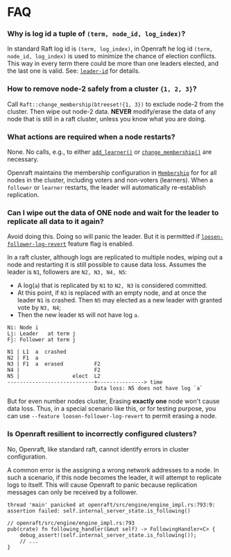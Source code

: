 # FAQ

### Why is log id a tuple of `(term, node_id, log_index)`?

In standard Raft log id is `(term, log_index)`, in Openraft he log id `(term,
node_id, log_index)` is used to minimize the chance of election conflicts.
This way in every term there could be more than one leaders elected, and the last one is valid.
See: [`leader-id`](`crate::docs::data::leader_id`) for details.
<br/>


### How to remove node-2 safely from a cluster `{1, 2, 3}`?

Call `Raft::change_membership(btreeset!{1, 3})` to exclude node-2 from
the cluster. Then wipe out node-2 data.
**NEVER** modify/erase the data of any node that is still in a raft cluster, unless you know what you are doing.
<br/>


### What actions are required when a node restarts?

None. No calls, e.g., to either [`add_learner()`][] or [`change_membership()`][]
are necessary.

Openraft maintains the membership configuration in [`Membership`][] for for all
nodes in the cluster, including voters and non-voters (learners).  When a
`follower` or `learner` restarts, the leader will automatically re-establish
replication.


### Can I wipe out the data of ONE node and wait for the leader to replicate all data to it again?

Avoid doing this. Doing so will panic the leader. But it is permitted
if [`loosen-follower-log-revert`] feature flag is enabled.

In a raft cluster, although logs are replicated to multiple nodes,
wiping out a node and restarting it is still possible to cause data loss.
Assumes the leader is `N1`, followers are `N2, N3, N4, N5`:
- A log(`a`) that is replicated by `N1` to `N2, N3` is considered committed.
- At this point, if `N3` is replaced with an empty node, and at once the leader
  `N1` is crashed. Then `N5` may elected as a new  leader with granted vote by
  `N3, N4`;
- Then the new leader `N5` will not have log `a`.

```text
Ni: Node i
Lj: Leader   at term j
Fj: Follower at term j

N1 | L1  a  crashed
N2 | F1  a
N3 | F1  a  erased          F2
N4 |                        F2
N5 |                 elect  L2
----------------------------+---------------> time
                            Data loss: N5 does not have log `a`
```

But for even number nodes cluster, Erasing **exactly one** node won't cause data loss.
Thus, in a special scenario like this, or for testing purpose, you can use
`--feature loosen-follower-log-revert` to permit erasing a node.
<br/>


### Is Openraft resilient to incorrectly configured clusters?

No, Openraft, like standard raft, cannot identify errors in cluster configuration.

A common error is the assigning a wrong network addresses to a node. In such
a scenario, if this node becomes the leader, it will attempt to replicate
logs to itself. This will cause Openraft to panic because replication
messages can only be received by a follower.

```text
thread 'main' panicked at openraft/src/engine/engine_impl.rs:793:9:
assertion failed: self.internal_server_state.is_following()
```

```ignore
// openraft/src/engine/engine_impl.rs:793
pub(crate) fn following_handler(&mut self) -> FollowingHandler<C> {
    debug_assert!(self.internal_server_state.is_following());
    // ...
}
```

<br/>

[`loosen-follower-log-revert`]: `crate::docs::feature_flags#loosen_follower_log_revert`

[`add_learner()`]: `crate::Raft::add_learner`
[`change_membership()`]: `crate::Raft::change_membership`
[`Membership`]: `crate::Membership`
